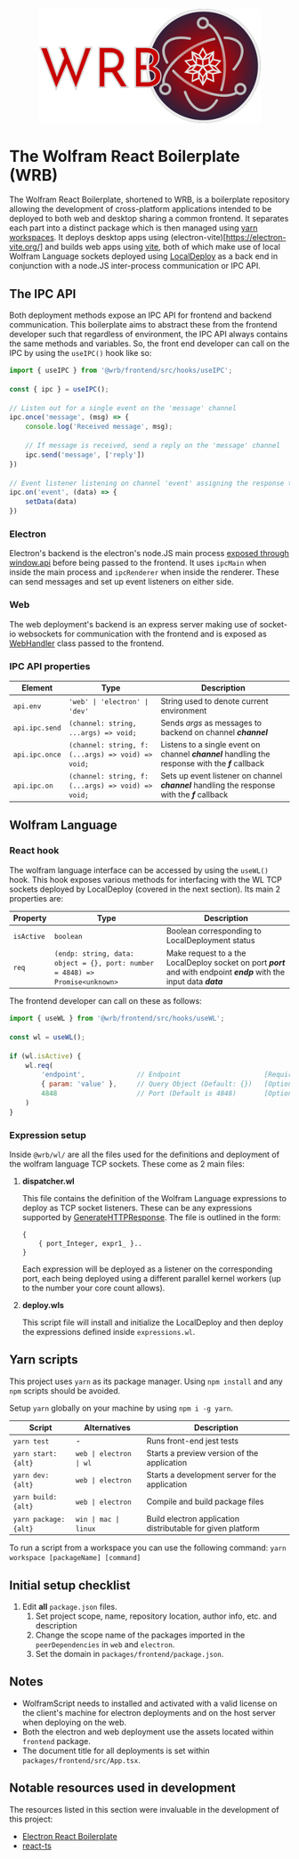 <p style="text-align: center;">
	<img src="./packages/frontend/assets/banner.png" alt="isolated" width="400"/>
</p>

# The Wolfram React Boilerplate (WRB)

The Wolfram React Boilerplate, shortened to WRB, is a boilerplate repository allowing the development of cross-platform applications intended to be deployed to both web and desktop sharing a common frontend. It separates each part into a distinct package which is then managed using [yarn workspaces](https://classic.yarnpkg.com/lang/en/docs/workspaces/). It deploys desktop apps using (electron-vite)[https://electron-vite.org/] and builds web apps using [vite](https://vitejs.dev/), both of which make use of local Wolfram Language sockets deployed using [LocalDeploy](https://github.com/ToneAr/LocalDeploy) as a back end in conjunction with a node.JS inter-process communication or IPC API.

## The IPC API
Both deployment methods expose an IPC API for frontend and backend communication. This boilerplate aims to abstract these from the frontend developer such that regardless of environment, the IPC API always contains the same methods and variables. So, the front end developer can call on the IPC by using the `useIPC()` hook like so:
	
```js
import { useIPC } from '@wrb/frontend/src/hooks/useIPC';

const { ipc } = useIPC();

// Listen out for a single event on the 'message' channel
ipc.once('message', (msg) => {
	console.log('Received message', msg);

	// If message is received, send a reply on the 'message' channel
	ipc.send('message', ['reply'])
})

// Event listener listening on channel 'event' assigning the response to a state variable
ipc.on('event', (data) => {
	setData(data)
})
```

### Electron
Electron's backend is the electron's node.JS main process [exposed through window.api](./packages/electron/src/main/preload.ts) before being passed to the frontend. It uses `ipcMain` when inside the main process and `ipcRenderer` when inside the renderer. These can send messages and set up event listeners on either side.

### Web
The web deployment's backend is an express server making use of socket-io websockets for communication with the frontend and is exposed as [WebHandler](./packages/web/src/renderer/WebHandler.ts) class passed to the frontend.


### IPC API properties
| Element 			| Type 									| Description 	|
| --- 				| --- 									| --- 			|
| `api.env` 		| `'web' \| 'electron' \| 'dev'` 		| String used to denote current environment |
| `api.ipc.send` 	| `(channel: string, ...args) => void;`	| Sends *args* as messages to backend on channel ***channel*** |
| `api.ipc.once` 	| `(channel: string, f: (...args) => void) => void;` | Listens to a single event on channel ***channel*** handling the response with the ***f*** callback |
| `api.ipc.on`		| `(channel: string, f: (...args) => void) => void;` | Sets up event listener on channel ***channel*** handling the response with the ***f*** callback |

## Wolfram Language

### React hook
The wolfram language interface can be accessed by using the `useWL()` hook. This hook exposes various methods for interfacing with the WL TCP sockets deployed by LocalDeploy (covered in the next section). Its main 2 properties are:

| Property 		| Type		| Description 	|
| --- 			| --- 		| --- 			|
| `isActive` 	| `boolean`	| Boolean corresponding to LocalDeployment status	|
| `req` 		| `(endp: string, data: object = {}, port: number = 4848) => Promise<unknown>` | Make request to a the LocalDeploy socket on port ***port*** and with endpoint ***endp*** with the input data ***data*** |

The frontend developer can call on these as follows:

```js
import { useWL } from '@wrb/frontend/src/hooks/useWL';

const wl = useWL();

if (wl.isActive) {
	wl.req(
		'endpoint',				// Endpoint						[Required]
		{ param: 'value' },		// Query Object (Default: {}) 	[Optional]
		4848					// Port (Default is 4848) 		[Optional]
	)
}
```

### Expression setup
Inside `@wrb/wl/` are all the files used for the definitions and deployment of the wolfram language TCP sockets. These come as 2 main files:

1. **dispatcher.wl**

	This file contains the definition of the Wolfram Language expressions to deploy as TCP socket listeners. These can be any expressions supported by [GenerateHTTPResponse](http://reference.wolfram.com/language/ref/GenerateHTTPResponse.html). The file is outlined in the form:

	```wl
	{
		{ port_Integer, expr1_ }..
	}
	```

	Each expression will be deployed as a listener on the corresponding port, each being deployed using a different parallel kernel workers (up to the number your core count allows).

2. **deploy.wls**

	This script file will install and initialize the LocalDeploy and then deploy the expressions defined inside `expressions.wl`.

## Yarn scripts
This project uses `yarn` as its package manager.
Using `npm install` and any `npm` scripts should be avoided.

Setup `yarn` globally on your machine by using `npm i -g yarn`.

| Script 				| Alternatives 				| Description 										|
| --- 					| --- 						| ---		 										|
| `yarn test` 			| -					 		| Runs front-end jest tests		 					|
| `yarn start:{alt}` 	| `web \| electron \| wl` 	| Starts a preview version of the application 		|
| `yarn dev:{alt}` 		| `web \| electron` 		| Starts a development server for the application 	|
| `yarn build:{alt}` 	| `web \| electron` 		| Compile and build package files 					|
| `yarn package:{alt}` 	| `win \| mac \| linux` 	| Build electron application distributable for given platform |

To run a script from a workspace you can use the following command:
`yarn workspace [packageName] [command]`

## Initial setup checklist
1. Edit **all** `package.json` files.
   1. Set project scope, name, repository location, author info, etc. and description
   2. Change the scope name of the packages imported in the `peerDependencies` in `web` and `electron`.
   3. Set the domain in `packages/frontend/package.json`.

## Notes
* WolframScript needs to installed and activated with a valid license on the client's machine for electron deployments and on the host server when deploying on the web.
* Both the electron and web deployment use the assets located within `frontend` package.
* The document title for all deployments is set within `packages/frontend/src/App.tsx`.

## Notable resources used in development
The resources listed in this section were invaluable in the development of this project:
- [Electron React Boilerplate](https://github.com/electron-react-boilerplate/electron-react-boilerplate)
- [react-ts](https://github.com/alex8088/quick-start/tree/master/packages/create-electron/playground/react-ts)
